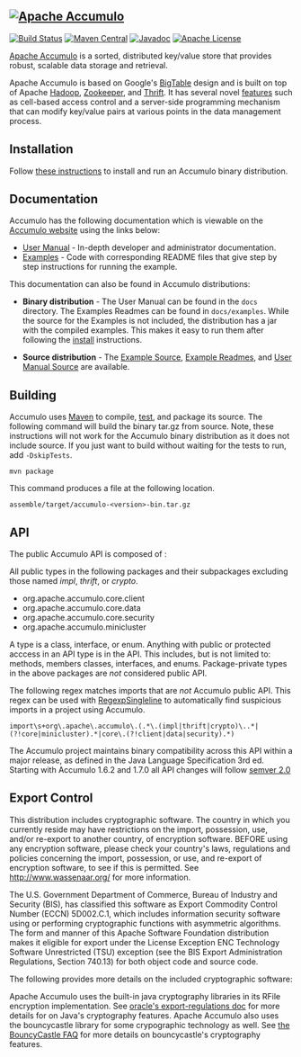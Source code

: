 <!--
Licensed to the Apache Software Foundation (ASF) under one or more
contributor license agreements.  See the NOTICE file distributed with
this work for additional information regarding copyright ownership.
The ASF licenses this file to You under the Apache License, Version 2.0
(the "License"); you may not use this file except in compliance with
the License.  You may obtain a copy of the License at

    http://www.apache.org/licenses/LICENSE-2.0

Unless required by applicable law or agreed to in writing, software
distributed under the License is distributed on an "AS IS" BASIS,
WITHOUT WARRANTIES OR CONDITIONS OF ANY KIND, either express or implied.
See the License for the specific language governing permissions and
limitations under the License.
-->

[![Apache Accumulo][logo]][accumulo]
--
[![Build Status][ti]][tl] [![Maven Central][mi]][ml] [![Javadoc][ji]][jl] [![Apache License][li]][ll]

[Apache Accumulo][accumulo] is a sorted, distributed key/value store that
provides robust, scalable data storage and retrieval.

Apache Accumulo is based on Google's [BigTable] design and is built on top of Apache
[Hadoop], [Zookeeper], and [Thrift].  It has several novel [features] such as cell-based
access control and a server-side programming mechanism that can modify key/value pairs
at various points in the data management process.

Installation
------------

Follow [these instructions][install] to install and run an Accumulo binary distribution.

Documentation
-------------

Accumulo has the following documentation which is viewable on the [Accumulo website][accumulo]
using the links below:

* [User Manual][man-web] - In-depth developer and administrator documentation.
* [Examples][ex-web] - Code with corresponding README files that give step by step
instructions for running the example.

This documentation can also be found in Accumulo distributions:

* **Binary distribution** - The User Manual can be found in the `docs` directory.  The
Examples Readmes can be found in `docs/examples`. While the source for the Examples is
not included, the distribution has a jar with the compiled examples. This makes it easy
to run them after following the [install] instructions.

* **Source distribution** - The [Example Source][ex-src], [Example Readmes][rm-src], and
[User Manual Source][man-src] are available.

Building
--------

Accumulo uses [Maven] to compile, [test], and package its source.  The
following command will build the binary tar.gz from source.  Note, these
instructions will not work for the Accumulo binary distribution as it does not
include source.  If you just want to build without waiting for the tests to
run, add `-DskipTests`.

    mvn package

This command produces a file at the following location.

    assemble/target/accumulo-<version>-bin.tar.gz

API
---

The public Accumulo API is composed of :

All public types in the following packages and their subpackages excluding
those named *impl*, *thrift*, or *crypto*.

   * org.apache.accumulo.core.client
   * org.apache.accumulo.core.data
   * org.apache.accumulo.core.security
   * org.apache.accumulo.minicluster

A type is a class, interface, or enum.  Anything with public or protected
acccess in an API type is in the API.  This includes, but is not limited to:
methods, members classes, interfaces, and enums.  Package-private types in
the above packages are *not* considered public API.

The following regex matches imports that are *not* Accumulo public API.  This
regex can be used with [RegexpSingleline][regex] to automatically find
suspicious imports in a project using Accumulo.

```
import\s+org\.apache\.accumulo\.(.*\.(impl|thrift|crypto)\..*|(?!core|minicluster).*|core\.(?!client|data|security).*)
```

The Accumulo project maintains binary compatibility across this API within a
major release, as defined in the Java Language Specification 3rd ed. Starting
with Accumulo 1.6.2 and 1.7.0 all API changes will follow [semver 2.0][semver]

Export Control
--------------

This distribution includes cryptographic software. The country in which you
currently reside may have restrictions on the import, possession, use, and/or
re-export to another country, of encryption software. BEFORE using any
encryption software, please check your country's laws, regulations and
policies concerning the import, possession, or use, and re-export of encryption
software, to see if this is permitted. See <http://www.wassenaar.org/> for more
information.

The U.S. Government Department of Commerce, Bureau of Industry and Security
(BIS), has classified this software as Export Commodity Control Number (ECCN)
5D002.C.1, which includes information security software using or performing
cryptographic functions with asymmetric algorithms. The form and manner of this
Apache Software Foundation distribution makes it eligible for export under the
License Exception ENC Technology Software Unrestricted (TSU) exception (see the
BIS Export Administration Regulations, Section 740.13) for both object code and
source code.

The following provides more details on the included cryptographic software:

Apache Accumulo uses the built-in java cryptography libraries in its RFile
encryption implementation. See [oracle's export-regulations doc][java-export]
for more details for on Java's cryptography features. Apache Accumulo also uses
the bouncycastle library for some crypographic technology as well. See
[the BouncyCastle FAQ][bouncy-faq] for
more details on bouncycastle's cryptography features.


[accumulo]: https://accumulo.apache.org
[logo]: contrib/accumulo-logo.png
[install]: INSTALL.md
[test]: TESTING.md
[BigTable]: https://research.google.com/archive/bigtable.html
[Hadoop]: https://hadoop.apache.org
[Zookeeper]: https://zookeeper.apache.org
[Thrift]: https://thrift.apache.org
[features]: https://accumulo.apache.org/notable_features
[Maven]: https://maven.apache.org
[man-web]: https://accumulo.apache.org/latest/accumulo_user_manual
[ex-web]: https://accumulo.apache.org/latest/examples
[semver]: http://semver.org/spec/v2.0.0
[regex]: http://checkstyle.sourceforge.net/config_regexp.html
[ex-src]: examples/simple/src/main/java/org/apache/accumulo/examples/simple
[rm-src]: docs/src/main/resources/examples
[man-src]: docs/src/main/asciidoc
[li]: https://img.shields.io/badge/license-ASL-blue.svg
[ll]: https://www.apache.org/licenses/LICENSE-2.0
[mi]: https://maven-badges.herokuapp.com/maven-central/org.apache.accumulo/accumulo-core/badge.svg
[ml]: https://maven-badges.herokuapp.com/maven-central/org.apache.accumulo/accumulo-core/
[ji]: https://javadoc-emblem.rhcloud.com/doc/org.apache.accumulo/accumulo-core/badge.svg
[jl]: https://www.javadoc.io/doc/org.apache.accumulo/accumulo-core
[ti]: https://travis-ci.org/apache/accumulo.svg?branch=master
[tl]: https://travis-ci.org/apache/accumulo
[java-export]: http://www.oracle.com/us/products/export/export-regulations-345813.html
[bouncy-faq]: http://www.bouncycastle.org/wiki/display/JA1/Frequently+Asked+Questions
